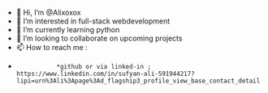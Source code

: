 - 👋 Hi, I’m @Alixoxox
- 👀 I’m interested in full-stack webdevelopment 
- 🌱 I’m currently learning python
- 💞️ I’m looking to collaborate on upcoming projects
- 📫 How to reach me :
-                *github or via linked-in ; https://www.linkedin.com/in/sufyan-ali-591944217?lipi=urn%3Ali%3Apage%3Ad_flagship3_profile_view_base_contact_details%3B5pmuRhPlT%2FS%2BEvTI5HT%2Bbw%3D%3D



<!---
Alixoxox/Alixoxox is a ✨ special ✨ repository because its `README.md` (this file) appears on your GitHub profile.
You can click the Preview link to take a look at your changes.
--->
